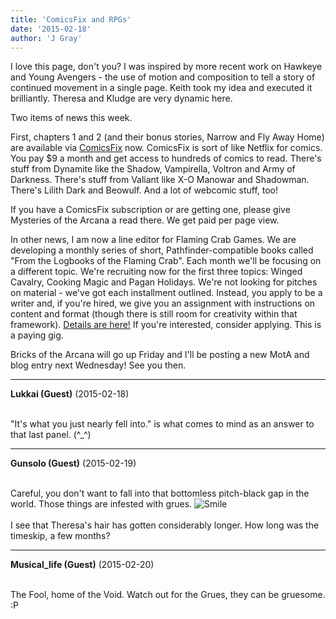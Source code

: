 ```yaml
---
title: 'ComicsFix and RPGs'
date: '2015-02-18'
author: 'J Gray'
---
```


<p>I love this page, don't you? I was inspired by more recent work on Hawkeye and Young Avengers - the use of motion and composition to tell a story of continued movement in a single page. Keith took my idea and executed it brilliantly. Theresa and Kludge are very dynamic here.</p><p>Two items of news this week. </p><p>First, chapters 1 and 2 (and their bonus stories, Narrow and Fly Away Home) are available via <a href="https://comicsfix.com/" target="_blank">ComicsFix</a> now. ComicsFix is sort of like Netflix for comics. You pay $9 a month and get access to hundreds of comics to read. There's stuff from Dynamite like the Shadow, Vampirella, Voltron and Army of Darkness. There's stuff from Valiant like X-O Manowar and Shadowman. There's Lilith Dark and Beowulf. And a lot of webcomic stuff, too! </p><p>If you have a ComicsFix subscription or are getting one, please give Mysteries of the Arcana a read there. We get paid per page view.</p><p>In other news, I am now a line editor for Flaming Crab Games. We are developing a monthly series of short, Pathfinder-compatible books called "From the Logbooks of the Flaming Crab". Each month we'll be focusing on a different topic. We're recruiting now for the first three topics: Winged Cavalry, Cooking Magic and Pagan Holidays. We're not looking for pitches on material - we've got each installment outlined. Instead, you apply to be a writer and, if you're hired, we give you an assignment with instructions on content and format (though there is still room for creativity within that framework). <a href="http://paizo.com/threads/rzs2rxfh&amp;page=2?ThirdParty-Publishers-Freelancer-Open-Call#64" target="_blank">Details are here!</a> If you're interested, consider applying. This is a paying gig.</p><p>Bricks of the Arcana will go up Friday and I'll be posting a new MotA and blog entry next Wednesday! See you then. </p>

---
**Lukkai (Guest)** (2015-02-18)

<br> "It's what you just nearly fell into." is what comes to mind as an answer to that last panel. (^_^)<br>

---
**Gunsolo (Guest)** (2015-02-19)

<br> Careful, you don't want to fall into that bottomless pitch-black gap in the world. Those things are infested with grues. <img src="//smilies/smile.gif" alt="Smile" border="0"><br><br>I see that Theresa's hair has gotten considerably longer. How long was the timeskip, a few months?<br>

---
**Musical_life (Guest)** (2015-02-20)

<br> The Fool, home of the Void. Watch out for the Grues, they can be gruesome. :P

